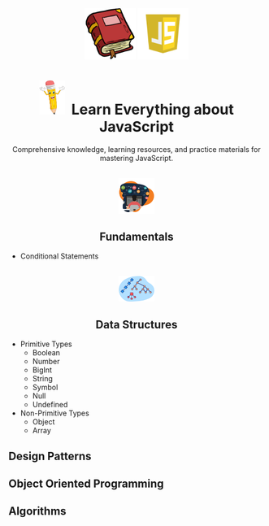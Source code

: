 <div align="center" >

<img style="width:100px;" src=".github/assets/book.png" >
<img style="width:100px;" src=".github/assets/js.webp" >

# <img style="width:50px;" src=".github/assets/pencil.png" /><span>&nbsp;</span> Learn Everything about JavaScript

Comprehensive knowledge, learning resources, and practice materials for mastering JavaScript.
</div>

<br />

<div align="center" >

<img style="width:70px;" src=".github/assets/code1.png" /> 

<h2>Fundamentals</h2>

</div>

- Conditional Statements

<br />

<div align="center" >

<img style="width:70px;" src=".github/assets/ds.png" /> 

<h2>Data Structures</h2>

</div>

- Primitive Types
    - Boolean
    - Number
    - BigInt
    - String
    - Symbol
    - Null
    - Undefined
- Non-Primitive Types
    - Object
    - Array

## Design Patterns

## Object Oriented Programming

## Algorithms

